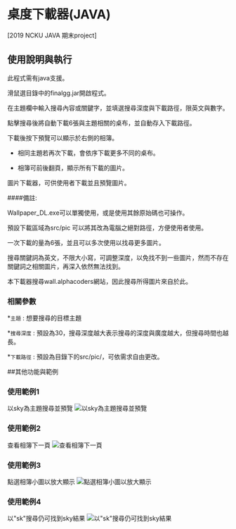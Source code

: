 # 桌度下載器(JAVA)

[2019 NCKU JAVA 期末project] 

## 使用說明與執行

此程式需有java支援。

滑鼠選目錄中的finalgg.jar開啟程式。

在主題欄中輸入搜尋內容或關鍵字，並填選搜尋深度與下載路徑，限英文與數字。

點擊搜尋後將自動下載6張與主題相關的桌布，並自動存入下載路徑。

下載後按下預覽可以顯示於右側的相簿。

* 相同主題若再次下載，會依序下載更多不同的桌布。

* 相簿可前後翻頁，顯示所有下載的圖片。

圖片下載器，可供使用者下載並且預覽圖片。

####備註:

Wallpaper_DL.exe可以單獨使用，或是使用其餘原始碼也可操作。

預設下載區域為src/pic 可以將其改為電腦之絕對路徑，方便使用者使用。

一次下載的量為6張，並且可以多次使用以找尋更多圖片。

搜尋關鍵詞為英文，不限大小寫，可調整深度，以免找不到一些圖片，然而不存在關鍵詞之相關圖片，再深入依然無法找到。


本下載器搜尋wall.alphacoders網站，因此搜尋所得圖片來自於此。

### 相關參數

*`主題` : 想要搜尋的目標主題

*`搜尋深度` : 預設為30，搜尋深度越大表示搜尋的深度與廣度越大，但搜尋時間也越長。

*`下載路徑` : 預設為目錄下的src/pic/，可依需求自由更改。

##其他功能與範例

### 使用範例1

以sky為主題搜尋並預覽
![以sky為主題搜尋並預覽](https://i.imgur.com/jn7yBNZ.jpg)

### 使用範例2

查看相簿下一頁
![查看相簿下一頁](https://i.imgur.com/tlCzkjn.jpg)

### 使用範例3

點選相簿小圖以放大顯示
![點選相簿小圖以放大顯示](https://i.imgur.com/PEdWqfP.jpg)

### 使用範例4

以"sk"搜尋仍可找到sky結果
![以"sk"搜尋仍可找到sky結果](https://i.imgur.com/puL69r5.jpg)

